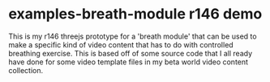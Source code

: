 # examples-breath-module r146 demo

This is my r146 threejs prototype for a 'breath module' that can be used to make a specific kind of video content that has to do with controlled breathing exercise. This is based off of some source code that I all ready have done for some video template files in my beta world video content collection.